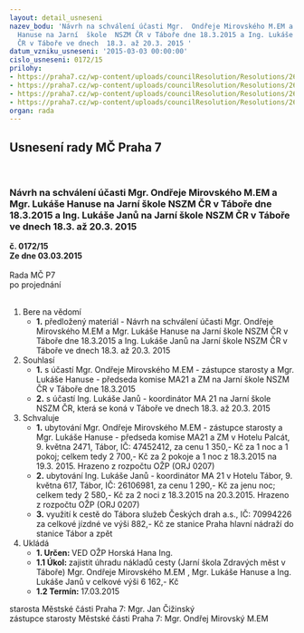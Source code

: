 ```yaml
---
layout: detail_usneseni
nazev_bodu: 'Návrh na schválení účasti Mgr.  Ondřeje Mirovského M.EM a Mgr. Lukáše
  Hanuse na Jarní  škole  NSZM ČR v Táboře dne 18.3.2015 a Ing. Lukáše Janů na Jarní  škole  NSZM
  ČR v Táboře ve dnech  18.3. až 20.3. 2015 '
datum_vzniku_usneseni: '2015-03-03 00:00:00'
cislo_usneseni: 0172/15
prilohy:
- https://praha7.cz/wp-content/uploads/councilResolution/Resolutions/26676/11-15-d%c5%afvodov%c3%a1_jarn%c3%ad_%c5%a1kola.doc
- https://praha7.cz/wp-content/uploads/councilResolution/Resolutions/26676/11-15-nszm_js15_uvodni-seminar_program_1.pdf
- https://praha7.cz/wp-content/uploads/councilResolution/Resolutions/26676/11-15-nszm_js15_program_2.pdf
- https://praha7.cz/wp-content/uploads/councilResolution/Resolutions/26676/11-15-rozpo%c4%8det__jarn%c3%ad__%c5%a1kola__t%c3%a1bor.doc
organ: rada
---
```

<div id="ucUsn_pList" class="usn">
	<span><h2>Usnesení rady MČ Praha 7 </h2>
<br></span><div class="standBody">
<span><h3>Návrh na schválení účasti Mgr.  Ondřeje Mirovského M.EM a Mgr. Lukáše Hanuse na Jarní  škole  NSZM ČR v Táboře dne 18.3.2015 a Ing. Lukáše Janů na Jarní  škole  NSZM ČR v Táboře ve dnech  18.3. až 20.3. 2015 </h3></span><div class="center">
		<strong>č. 0172/15</strong><br>
	</div>
<div class="center">
		<strong>Ze dne 03.03.2015</strong><br><br>
	</div>Rada MČ P7<br> po projednání<br><br><ol>
<li>Bere na vědomí<ul><li>
<strong>1.</strong> předložený materiál - Návrh na schválení účasti Mgr.  Ondřeje Mirovského M.EM a Mgr. Lukáše Hanuse na Jarní  škole  NSZM ČR v Táboře dne 18.3.2015 a Ing. Lukáše Janů na Jarní  škole  NSZM ČR v Táboře ve dnech  18.3. až 20.3. 2015 </li></ul>
</li>
<li>Souhlasí<ul>
<li>
<strong>1.</strong> s účastí Mgr. Ondřeje Mirovského M.EM - zástupce starosty a Mgr. Lukáše Hanuse - předseda komise MA21 a ZM  na Jarní škole NSZM ČR v Táboře   dne 18.3.2015   </li>
<li>
<strong>2.</strong>  s účastí  Ing. Lukáše Janů  - koordinátor MA 21  na Jarní škole NSZM ČR, která se koná v Táboře  ve dnech 18.3. až 20.3. 2015 </li>
</ul>
</li>
<li>Schvaluje<ul>
<li>
<strong>1.</strong> ubytování Mgr. Ondřeje Mirovského M.EM - zástupce starosty a Mgr. Lukáše Hanuse - předseda komise MA21 a ZM  v Hotelu Palcát, 9. května  2471, Tábor, IČ:  47452412, za cenu 1 350,- Kč  za 1 noc a 1 pokoj; celkem tedy 2 700,- Kč za 2 pokoje a 1 noc  z  18.3.2015 na   19.3. 2015. Hrazeno z rozpočtu OŽP (ORJ 0207)</li>
<li>
<strong>2.</strong> ubytování Ing. Lukáše Janů -  koordinátor MA 21  v Hotelu Tábor, 9. května 617, Tábor, IČ: 26106981, za cenu  1 290,-  Kč  za jenu noc; celkem tedy 2 580,- Kč za 2 noci z 18.3.2015 na 20.3.2015. Hrazeno z rozpočtu OŽP (ORJ 0207)</li>
<li>
<strong>3.</strong> využití k cestě do Tábora služeb Českých drah a.s., IČ: 70994226 za celkové jízdné ve výši 882,-  Kč ze stanice Praha hlavní nádraží   do stanice Tábor a zpět            </li>
</ul>
</li>
<li>Ukládá<ul>
<li>
<strong>1. Určen: </strong>VED OŽP Horská Hana Ing.</li>
<li>
<strong>1.1 Úkol: </strong>zajistit úhradu nákladů   cesty (Jarní škola  Zdravých měst v Táboře) Mgr. Ondřeje Mirovského M.EM , Mgr. Lukáše  Hanuse a   Ing. Lukáše Janů  v celkové výši  6 162,- Kč</li>
<li>
<strong>1.2 Termín: </strong>17.03.2015</li>
</ul>
</li>
</ol>starosta Městské části Praha 7: Mgr. Jan Čižinský<br>zástupce starosty Městské části Praha 7: Mgr. Ondřej Mirovský M.EM 
</div>
</div>
